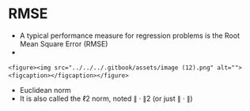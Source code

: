 # RMSE

* A typical performance measure for regression problems is the Root Mean Square Error (RMSE)
*

    <figure><img src="../../../.gitbook/assets/image (12).png" alt=""><figcaption></figcaption></figure>
* Euclidean norm
* It is also called the ℓ2 norm, noted ∥ · ∥2 (or just ∥ · ∥)
